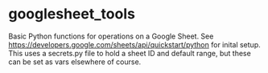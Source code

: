 # googlesheet_tools

Basic Python functions for operations on a Google Sheet. See https://developers.google.com/sheets/api/quickstart/python for inital setup.
This uses a secrets.py file to hold a sheet ID and default range, but these can be set as vars elsewhere of course.
